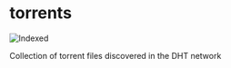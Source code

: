 torrents 
========
![Indexed](https://img.shields.io/badge/indexed-265521-blue)

Collection of torrent files discovered in the DHT network
